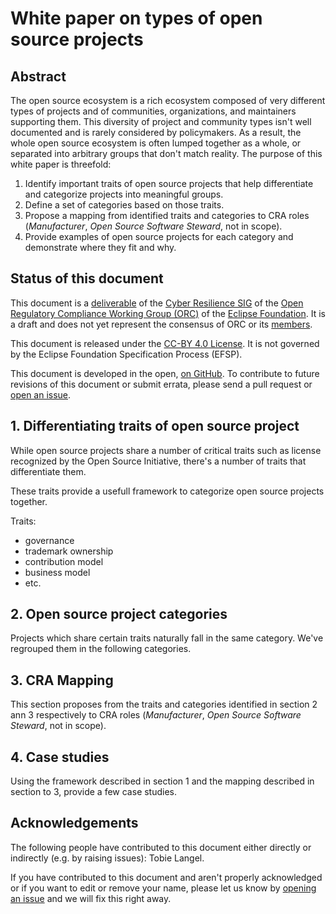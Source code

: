 # White paper on types of open source projects

## Abstract

The open source ecosystem is a rich ecosystem composed of very different types of projects and of communities, organizations, and maintainers supporting them. This diversity of project and community types isn't well documented and is rarely considered by policymakers. As a result, the whole open source ecosystem is often lumped together as a whole, or separated into arbitrary groups that don't match reality. The purpose of this white paper is threefold:

1. Identify important traits of open source projects that help differentiate and categorize projects into meaningful groups.
2. Define a set of categories based on those traits.
3. Propose a mapping from identified traits and categories to CRA roles (_Manufacturer_, _Open Source Software Steward_, not in scope).
4. Provide examples of open source projects for each category and demonstrate where they fit and why.

## Status of this document

This document is a [deliverable](https://github.com/orcwg/orcwg/blob/main/cyber-resilience-sig/deliverables.md#12-inventory) of the [Cyber Resilience SIG](https://github.com/orcwg/orcwg/tree/main/cyber-resilience-sig#readme) of the [Open Regulatory Compliance Working Group (ORC)](https://orcwg.org/) of the [Eclipse Foundation](https://www.eclipse.org/). It is a draft and does not yet represent the consensus of ORC or its [members](https://orcwg.org/membership/). <!---It was approved to be released as version 1.0 by the Cyber Resilience SIG on May 12, 2025. It represents the consensus of ORC and its [members](https://orcwg.org/membership/).-->

This document is released under the [CC-BY 4.0 License](https://github.com/orcwg/orcwg/blob/main/LICENSE.md). It is not governed by the Eclipse Foundation Specification Process (EFSP).

This document is developed in the open, [on GitHub](https://github.com/orcwg/cra-hub/blob/main/white-papers/project-types/project-types.md). To contribute to future revisions of this document or submit errata, please send a pull request or [open an issue](https://github.com/orcwg/cra-hub/issues/new).

## 1. Differentiating traits of open source project

While open source projects share a number of critical traits such as license recognized by the Open Source Initiative, there's a number of traits that differentiate them.

These traits provide a usefull framework to categorize open source projects together.

Traits:

- governance
- trademark ownership
- contribution model
- business model
- etc.

## 2. Open source project categories

Projects which share certain traits naturally fall in the same category. We've regrouped them in the following categories.


## 3. CRA Mapping

This section proposes from the traits and categories identified in section 2 ann 3 respectively to CRA roles (_Manufacturer_, _Open Source Software Steward_, not in scope).

## 4. Case studies

Using the framework described in section 1 and the mapping described in section to 3, provide a few case studies.

## Acknowledgements

The following people have contributed to this document either directly or indirectly (e.g. by raising issues):
Tobie Langel.

If you have contributed to this document and aren't properly acknowledged or if you want to edit or remove your name, please let us know by [opening an issue](https://github.com/orcwg/cra-hub/issues/new) and we will fix this right away.

